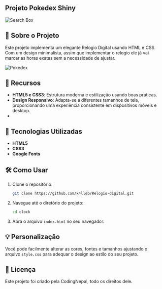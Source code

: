 ## Projeto Pokedex Shiny

![Search Box](https://img.shields.io/badge/HTML-CSS-blu)

## 🌟 Sobre o Projeto

Este projeto implementa um elegante Relogio Digital usando HTML e CSS. Com um design minimalista, assim que implementar o relogio ele já vai marcar as horas exatas sem a necessidade de ajustar.

![Pokedex](https://imgur.com/UJYm3RS.gif)

## 🎨 Recursos

- **HTML5 e CSS3**: Estrutura moderna e estilização usando boas práticas.
- **Design Responsivo**: Adapta-se a diferentes tamanhos de tela, proporcionando uma experiência consistente em dispositivos móveis e desktop.
- 
## 🚀 Tecnologias Utilizadas

- **HTML5**
- **CSS3**
- **Google Fonts**

## 🛠️ Como Usar

1. Clone o repositório:
   ```bash
   git clone https://github.com/k4lleb/Relogio-digital.git
   ```
2. Navegue até o diretório do projeto:
   ```bash
   cd clock
   ```
3. Abra o arquivo `index.html` no seu navegador.

## 💡 Personalização

Você pode facilmente alterar as cores, fontes e tamanhos ajustando o arquivo `style.css` para adequar o design ao estilo do seu projeto.

## 📝 Licença

Este projeto foi criado pela CodingNepal, todo os direitos dele.

